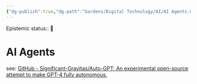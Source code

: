```yaml
---
{"dg-publish":true,"dg-path":"Gardens/Digital Technology/AI/AI Agents.md","permalink":"/gardens/digital-technology/ai/ai-agents/","noteIcon":"1","created":"","updated":""}
---
```


Epistemic status:: 🌱
# AI Agents

see: [GitHub - Significant-Gravitas/Auto-GPT: An experimental open-source attempt to make GPT-4 fully autonomous.](https://github.com/Significant-Gravitas/Auto-GPT)